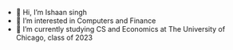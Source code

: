 - 👋 Hi, I’m Ishaan singh
- 👀 I’m interested in Computers and Finance
- 🌱 I’m currently studying CS and Economics at The University of Chicago, class of 2023


<!---
ishaansingh1028/ishaansingh1028 is a ✨ special ✨ repository because its `README.md` (this file) appears on your GitHub profile.
You can click the Preview link to take a look at your changes.
--->
